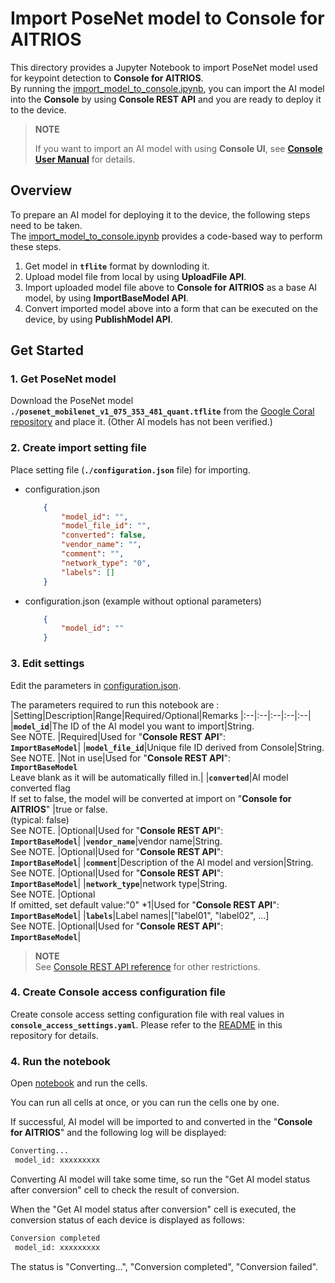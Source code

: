 # Import PoseNet model to **Console for AITRIOS**

This directory provides a Jupyter Notebook to import PoseNet model used for keypoint detection to **Console for AITRIOS**. <br>
By running the [import_model_to_console.ipynb](./import_model_to_console.ipynb), you can import the AI model into the **Console** by using **Console REST API** and you are ready to deploy it to the device.

> **NOTE**
>
> If you want to import an AI model with using **Console UI**, see [**Console User Manual**](https://developer.aitrios.sony-semicon.com/en/edge-ai-sensing/documents/console-user-manual/) for details.

## Overview

To prepare an AI model for deploying it to the device, the following steps need to be taken. <br>
The [import_model_to_console.ipynb](./import_model_to_console.ipynb) provides a code-based way to perform these steps.

1. Get model in **`tflite`** format by downloding it.
2. Upload model file from local by using **UploadFile API**.
3. Import uploaded model file above to **Console for AITRIOS** as a base AI model, by using **ImportBaseModel API**.
4. Convert imported model above into a form that can be executed on the device, by using **PublishModel API**.

## Get Started

### 1. Get PoseNet model

Download the PoseNet model **`./posenet_mobilenet_v1_075_353_481_quant.tflite`** from the [Google Coral repository](https://github.com/google-coral/project-posenet/blob/master/models/mobilenet/components/posenet_mobilenet_v1_075_353_481_quant.tflite) and place it.
(Other AI models has not been verified.)

### 2. Create import setting file

Place setting file (**`./configuration.json`** file) for importing.

- configuration.json
  
    ```json
        {
            "model_id": "",
            "model_file_id": "",
            "converted": false,
            "vendor_name": "",
            "comment": "",
            "network_type": "0",
            "labels": []
        }
    ```

- configuration.json (example without optional parameters)

    ```json
        {
            "model_id": ""
        }
    ```

### 3. Edit settings

Edit the parameters in [configuration.json](./configuration.json).

The parameters required to run this notebook are :
|Setting|Description|Range|Required/Optional|Remarks
|:--|:--|:--|:--|:--|
|**`model_id`**|The ID of the AI model you want to import|String. <br>See NOTE. |Required|Used for "**Console REST API**":<br> **`ImportBaseModel`**|
|**`model_file_id`**|Unique file ID derived from Console|String. <br>See NOTE. |Not in use|Used for "**Console REST API**":<br> **`ImportBaseModel`**<br> Leave blank as it will be automatically filled in.|
|**`converted`**|AI model converted flag <br>If set to false, the model will be converted at import on "**Console for AITRIOS**" |true or false. <br> (typical: false) <br>See NOTE. |Optional|Used for "**Console REST API**":<br> **`ImportBaseModel`**|
|**`vendor_name`**|vendor name|String. <br>See NOTE. |Optional|Used for "**Console REST API**":<br> **`ImportBaseModel`**|
|**`comment`**|Description of the AI model and version|String. <br>See NOTE. |Optional|Used for "**Console REST API**":<br> **`ImportBaseModel`**|
|**`network_type`**|network type|String. <br>See NOTE. |Optional<br>If omitted, set default value:"0"  *1|Used for "**Console REST API**":<br> **`ImportBaseModel`**|
|**`labels`**|Label names|["label01", "label02", ...]<br>See NOTE. |Optional|Used for "**Console REST API**":<br> **`ImportBaseModel`**|

> **NOTE**<br>
> See [Console REST API reference](https://developer.aitrios.sony-semicon.com/en/edge-ai-sensing/guides/) for other restrictions.

### 4. Create Console access configuration file

Create console access setting configuration file with real values in **`console_access_settings.yaml`**. Please refer to the [README](../../README.md#start-application-on-github-codespaces) in this repository for details.

### 4. Run the notebook

Open [notebook](./import_model_to_console.ipynb) and run the cells.

You can run all cells at once, or you can run the cells one by one.

If successful, AI model will be imported to and converted in the "**Console for AITRIOS**" and the following log will be displayed:

```bash
Converting... 
 model_id: xxxxxxxxx
```

Converting AI model will take some time, so run the "Get AI model status after conversion" cell to check the result of conversion.

When the "Get AI model status after conversion" cell is executed, the conversion status of each device is displayed as follows:

```bash
Conversion completed 
 model_id: xxxxxxxxx
```

The status is "Converting...", "Conversion completed", "Conversion failed".

## 
